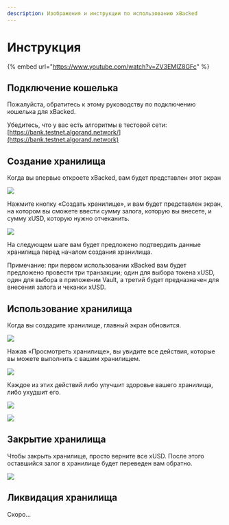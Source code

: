 ```yaml
---
description: Изображения и инструкции по использованию xBacked
---
```


# Инструкция

{% embed url="https://www.youtube.com/watch?v=ZV3EMIZ8GFc" %}

## Подключение кошелька

Пожалуйста, обратитесь к этому руководству по подключению кошелька для xBacked.

Убедитесь, что у вас есть алгоритмы в тестовой сети: [https://bank.testnet.algorand.network/](https://bank.testnet.algorand.network)

## Создание хранилища

Когда вы впервые откроете xBacked, вам будет представлен этот экран

![](https://2230576022-files.gitbook.io/\~/files/v0/b/gitbook-x-prod.appspot.com/o/spaces%2F-MkZeXaHLm5cTFFSkBy9%2Fuploads%2F2xxpY8gHLJCJ041953VR%2Fimage.png?alt=media\&token=c6b49455-9b2a-40d3-ad8d-ba350ed3a921)

Нажмите кнопку «Создать хранилище», и вам будет представлен экран, на котором вы сможете ввести сумму залога, которую вы внесете, и сумму xUSD, которую нужно отчеканить.

![](https://2230576022-files.gitbook.io/\~/files/v0/b/gitbook-x-prod.appspot.com/o/spaces%2F-MkZeXaHLm5cTFFSkBy9%2Fuploads%2FPh7AEbZWV6Zqez14ogIS%2Fimage.png?alt=media\&token=2c24039b-9b07-4ecc-81ba-ffdeda7edbbe)

На следующем шаге вам будет предложено подтвердить данные хранилища перед началом создания хранилища.

Примечание: при первом использовании xBacked вам будет предложено провести три транзакции; один для выбора токена xUSD, один для выбора в приложении Vault, а третий будет предназначен для внесения залога и чеканки xUSD.

## **Использование хранилища**

Когда вы создадите хранилище, главный экран обновится.

![](https://2230576022-files.gitbook.io/\~/files/v0/b/gitbook-x-prod.appspot.com/o/spaces%2F-MkZeXaHLm5cTFFSkBy9%2Fuploads%2FPJxRmNDW0bNDW4NIeJDX%2Fimage.png?alt=media\&token=2be420f0-4a56-4792-8d9d-7bd3ef0dd657)

Нажав «Просмотреть хранилище», вы увидите все действия, которые вы можете выполнить с вашим хранилищем.

![](https://2230576022-files.gitbook.io/\~/files/v0/b/gitbook-x-prod.appspot.com/o/spaces%2F-MkZeXaHLm5cTFFSkBy9%2Fuploads%2FB8NjadlFXPa3ZvkCx9Rc%2Fimage.png?alt=media\&token=65dcdc62-84c6-4cdb-b385-3aa27c26a247)

Каждое из этих действий либо улучшит здоровье вашего хранилища, либо ухудшит его.

![](https://2230576022-files.gitbook.io/\~/files/v0/b/gitbook-x-prod.appspot.com/o/spaces%2F-MkZeXaHLm5cTFFSkBy9%2Fuploads%2FmyV4Ebbp6RCIjT7s5LZm%2Fimage.png?alt=media\&token=8409bdc3-487a-4ee7-9156-f89646eef5f3)

![](https://2230576022-files.gitbook.io/\~/files/v0/b/gitbook-x-prod.appspot.com/o/spaces%2F-MkZeXaHLm5cTFFSkBy9%2Fuploads%2F7DtKjk3GI9si1HU7gHwM%2Fimage.png?alt=media\&token=dacd12cd-4b34-4dc9-9d33-c7bb2ee0fb1a)

## **Закрытие хранилища**

Чтобы закрыть хранилище, просто верните все xUSD. После этого оставшийся залог в хранилище будет переведен вам обратно.

![](https://2230576022-files.gitbook.io/\~/files/v0/b/gitbook-x-prod.appspot.com/o/spaces%2F-MkZeXaHLm5cTFFSkBy9%2Fuploads%2F0NdRxBa6JkBPsmlTvJ6c%2Fimage.png?alt=media\&token=a24e0781-8d7d-4b36-9283-2fe32d9e46bb)

## Ликвидация хранилища

Скоро...
